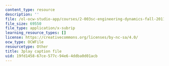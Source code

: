 ```yaml
---
content_type: resource
description: ''
file: /ol-ocw-studio-app/courses/2-003sc-engineering-dynamics-fall-2011/19fd145867ce577c94e64ddba0d01acb_mB_rrEN_Ltc.vtt
file_size: 69550
file_type: application/x-subrip
learning_resource_types: []
license: https://creativecommons.org/licenses/by-nc-sa/4.0/
ocw_type: OCWFile
resourcetype: Other
title: 3play caption file
uid: 19fd1458-67ce-577c-94e6-4ddba0d01acb
---
```

